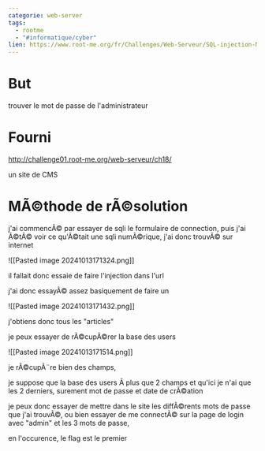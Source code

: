 ```yaml
---
categorie: web-server
tags:
  - rootme
  - "#informatique/cyber"
lien: https://www.root-me.org/fr/Challenges/Web-Serveur/SQL-injection-Numerique
---
```

# But

trouver le mot de passe de l'administrateur


# Fourni

http://challenge01.root-me.org/web-serveur/ch18/

un site de CMS 

# MÃ©thode de rÃ©solution


j'ai commencÃ© par essayer de sqli le formulaire de connection, puis j'ai Ã©tÃ© voir ce qu'Ã©tait une sqli numÃ©rique, j'ai donc trouvÃ© sur internet

![[Pasted image 20241013171324.png]]

il fallait donc essaie de faire l'injection dans l'url

j'ai donc essayÃ© assez basiquement de faire un 

![[Pasted image 20241013171432.png]]

j'obtiens donc tous les "articles"

je peux essayer de rÃ©cupÃ©rer la base des users

![[Pasted image 20241013171514.png]]


je rÃ©cupÃ¨re bien des champs, 

je suppose que la base des users Ã  plus que 2 champs et qu'ici je n'ai que les 2 derniers, surement mot de passe et date de crÃ©ation

je peux donc essayer de mettre dans le site les diffÃ©rents mots de passe que j'ai trouvÃ©, ou bien essayer de me connectÃ© sur la page de login avec "admin" et les 3 mots de passe, 

en l'occurence, le flag est le premier